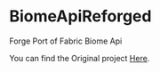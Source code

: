 # BiomeApiReforged
Forge Port of Fabric Biome Api

You can find the Original project <a href=https://github.com/FabricMC/fabric/tree/1.19.2/fabric-biome-api-v1>Here</a>.